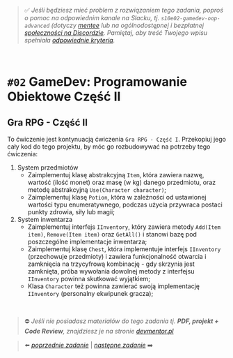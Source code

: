> :white_check_mark: *Jeśli będziesz mieć problem z rozwiązaniem tego zadania, poproś o pomoc na odpowiednim kanale na Slacku, tj. `s10e02-gamedev-oop-advanced` (dotyczy [mentee](https://devmentor.pl/mentoring/) lub na ogólnodostępnej i bezpłatnej [społeczności na Discordzie](https://devmentor.pl/discord). Pamiętaj, aby treść Twojego wpisu spełniała [odpowiednie kryteria](https://devmentor.pl/jak-prosic-o-pomoc/).*

&nbsp;

# `#02` GameDev: Programowanie Obiektowe Część II

## Gra RPG - Część II
To ćwiczenie jest kontynuacją ćwiczenia `Gra RPG - Część I`. Przekopiuj jego cały kod do tego projektu, by móc go rozbudowywać na potrzeby tego ćwiczenia:
1. System przedmiotów
   - Zaimplementuj klasę abstrakcyjną `Item`, która zawiera nazwę, wartość (ilość monet) oraz masę (w kg) danego przedmiotu, oraz metodę abstrakcyjną `Use(Character character)`;
   - Zaimplementuj klasę `Potion`, która w zależności od ustawionej wartości typu enumeratywnego, podczas użycia przywraca postaci punkty zdrowia, siły lub magii;
2. System inwentarza
   - Zaimplementuj interfejs `IInventory`, który zawiera metody `Add(Item item)`, `Remove(Item item)` oraz `GetAll()` i stanowi bazę pod poszczególne implementacje inwentarza;
   - Zaimplementuj klasę `Chest`, która implementuje interfejs `IInventory` (przechowuje przedmioty) i zawiera funkcjonalność otwarcia i zamknięcia na trzycyfrową kombinację - gdy skrzynia jest zamknięta, próba wywołania dowolnej metody z interfejsu `IInventory` powinna skutkować wyjątkiem;
   - Klasa `Character` też powinna zawierać swoją implementację `IInventory` (personalny ekwipunek gracza);

&nbsp;
> :no_entry: *Jeśli nie posiadasz materiałów do tego zadania tj. **PDF, projekt + Code Review**, znajdziesz je na stronie [devmentor.pl](https://devmentor.pl/workshop-gamedev-oop-advanced)*

> :arrow_left: [*poprzednie zadanie*](./../01) | [*następne zadanie*](./../03) :arrow_right:
